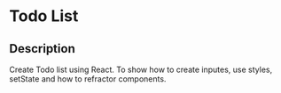 # Todo List 


## Description

Create Todo list using React. To show how to create inputes, use styles, setState and how to refractor components. 
